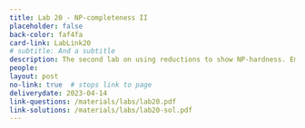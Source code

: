 ```yaml
---
title: Lab 20 - NP-completeness II
placeholder: false
back-color: faf4fa
card-link: LabLink20
# subtitle: And a subtitle
description: The second lab on using reductions to show NP-hardness. Emphasis will be placed on gadget-based reductions.  
people:
layout: post
no-link: true  # stops link to page 
deliverydate: 2023-04-14
link-questions: /materials/labs/lab20.pdf
link-solutions: /materials/labs/lab20-sol.pdf
---
```










